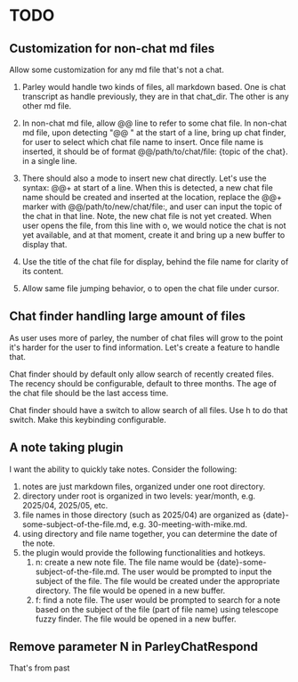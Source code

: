 # TODO

## Customization for non-chat md files

Allow some customization for any md file that's not a chat. 

1. Parley would handle two kinds of files, all markdown based. One is chat transcript as handle previously, they are in that chat_dir. The other is any other md file. 

2. In non-chat md file, allow @@ line to refer to some chat file. In non-chat md file, upon detecting "@@ " at the start of a line, bring up chat finder, for user to select which chat file name to insert. Once file name is inserted, it should be of format @@/path/to/chat/file: {topic of the chat}. in a single line.

3. There should also a mode to insert new chat directly. Let's use the syntax: @@+ at start of a line. When this is detected, a new chat file name should be created and inserted at the location, replace the @@+ marker with @@/path/to/new/chat/file:, and user can input the topic of the chat in that line. Note, the new chat file is not yet created. When user opens the file, from this line with <C-g>o, we would notice the chat is not yet available, and at that moment, create it and bring up a new buffer to display that. 

4. Use the title of the chat file for display, behind the file name for clarity of its content. 

5. Allow same file jumping behavior, <C-g>o to open the chat file under cursor.

## Chat finder handling large amount of files

As user uses more of parley, the number of chat files will grow to the point it's harder for the user to find information. Let's create a feature to handle that.

Chat finder should by default only allow search of recently created files. The recency should be configurable, default to three months. The age of the chat file should be the last access time. 

Chat finder should have a switch to allow search of all files. Use <C-g>h to do that switch. Make this keybinding configurable.

## A note taking plugin

I want the ability to quickly take notes. Consider the following:

1. notes are just markdown files, organized under one root directory.
2. directory under root is organized in two levels: year/month, e.g. 2025/04, 2025/05, etc.
3. file names in those directory (such as 2025/04) are organized as {date}-some-subject-of-the-file.md, e.g. 30-meeting-with-mike.md. 
4. using directory and file name together, you can determine the date of the note.
5. the plugin would provide the following functionalities and hotkeys.
    1. <C-n>n: create a new note file. The file name would be {date}-some-subject-of-the-file.md. The user would be prompted to input the subject of the file. The file would be created under the appropriate directory. The file would be opened in a new buffer.
	2. <C-n>f: find a note file. The user would be prompted to search for a note based on the subject of the file (part of file name) using telescope fuzzy finder. The file would be opened in a new buffer.

## Remove parameter N in ParleyChatRespond

That's from past
